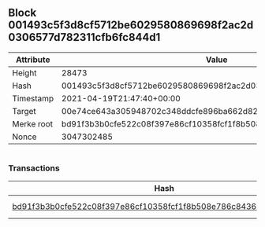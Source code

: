 ## Block 001493c5f3d8cf5712be6029580869698f2ac2d0306577d782311cfb6fc844d1

Attribute | Value
--- | ---
Height | 28473
Hash | 001493c5f3d8cf5712be6029580869698f2ac2d0306577d782311cfb6fc844d1
Timestamp | 2021-04-19T21:47:40+00:00
Target | 00e74ce643a305948702c348ddcfe896ba662d82c1a228faf4ad12250f07334e
Merke root | bd91f3b3b0cfe522c08f397e86cf10358fcf1f8b508e786c84364604e28c427d
Nonce | 3047302485

```

```

### Transactions

Hash | Amount
--- | ---
[bd91f3b3b0cfe522c08f397e86cf10358fcf1f8b508e786c84364604e28c427d](bd91f3b3b0cfe522c08f397e86cf10358fcf1f8b508e786c84364604e28c427d.md) | 10.00000000 SKEPTI 
